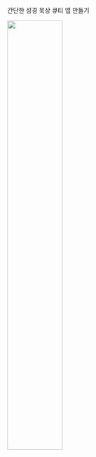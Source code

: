 간단한 성경 묵상 큐티 앱 만들기

<img width="50%" src="https://github.com/user-attachments/assets/2bcd2d77-22f0-43f2-8e6a-bc60d49f0a85">

